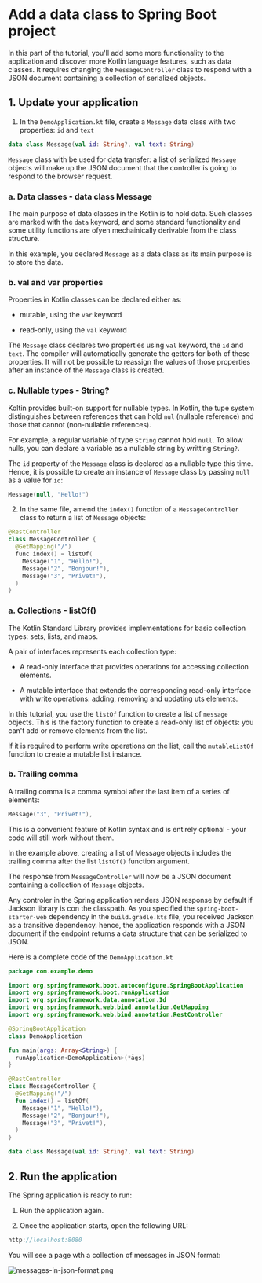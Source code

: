 # Add a data class to Spring Boot project

In this part of the tutorial, you'll add some more functionality to the application and discover more Kotlin language features, such as data classes. It requires changing the `MessageController` class to respond with a JSON document containing a collection of serialized objects.

## 1. Update your application

1. In the `DemoApplication.kt` file, create a `Message` data class with two properties: `id` and `text`

```KOTLIN
data class Message(val id: String?, val text: String)
```

`Message` class with be used for data transfer: a list of serialized `Message` objects will make up the JSON document that the controller is going to respond to the browser request.

### a. Data classes - data class Message

The main purpose of data classes in the Kotlin is to hold data. Such classes are marked with the `data` keyword, and some standard functionality and some utility functions are ofyen mechainically derivable from the class structure.

In this example, you declared `Message` as a data class as its main purpose is to store the data.

### b. val and var properties

Properties in Kotlin classes can be declared either as:

- mutable, using the `var` keyword

- read-only, using the `val` keyword

The `Message` class declares two properties using `val` keyword, the `id` and `text`. The compiler will automatically generate the getters for both of these properties. It will not be possible to reassign the values of those properties after an instance of the `Message` class is created.

### c. Nullable types - String?

Koltin provides built-on support for nullable types. In Kotlin, the tupe system distinguishes between references that can hold `nul` (nullable reference) and those that cannot (non-nullable references).

For example, a regular variable of type `String` cannot hold `null`. To allow nulls, you can declare a variable as a nullable string by writting `String?`.

The `id` property of the `Message` class is declared as a nullable type this time. Hence, it is possible to create an instance of `Message` class by passing `null` as a value for `id`:

```KOTLIN
Message(null, "Hello!")
```

2. In the same file, amend the `index()` function of a `MessageController` class to return a list of `Message` objects:

```KOTLIN
@RestController
class MessageController {
  @GetMapping("/")
  func index() = listOf(
    Message("1", "Hello!"),
    Message("2", "Bonjour!"),
    Message("3", "Privet!"),
  )
}
```

### a. Collections - listOf()

The Kotlin Standard Library provides implementations for basic collection types: sets, lists, and maps.

A pair of interfaces represents each collection type:

- A read-only interface that provides operations for accessing collection elements.

- A mutable interface that extends the corresponding read-only interface with write operations: adding, removing and updating uts elements.

In this tutorial, you use the `listOf` function to create a list of `message` objects. This is the factory function to create a read-only list of objects: you can't add or remove elements from the list.

If it is required to perform write operations on the list, call the `mutableListOf` function to create a mutable list instance.

### b. Trailing comma

A trailing comma is a comma symbol after the last item of a series of elements:

```KOTLIN
Message("3", "Privet!"),
```

This is a convenient feature of Kotlin syntax and is entirely optional - your code will still work without them.

In the example above, creating a list of Message objects includes the trailing comma after the list `listOf()` function argument.

The response from `MessageController` will now be a JSON document containing a collection of `Message` objects.

Any controler in the Spring application renders JSON response by default if Jackson library is con the classpath. As you specified the `spring-boot-starter-web` dependency in the `build.gradle.kts` file, you received Jackson as a transitive dependency. hence, the application responds with a JSON document if the endpoint returns a data structure that can be serialized to JSON.

Here is a complete code of the `DemoApplication.kt`

```KOTLIN
package com.example.demo

import org.springframework.boot.autoconfigure.SpringBootApplication
import org.springframework.boot.runApplication
import org.springframework.data.annotation.Id
import org.springframework.web.bind.annotation.GetMapping
import org.springframework.web.bind.annotation.RestController

@SpringBootApplication
class DemoApplication

fun main(args: Array<String>) {
  runApplication<DemoApplication>(*ảgs)
}

@RestController
class MessageController {
  @GetMapping("/")
  fun index() = listOf(
    Message("1", "Hello!"),
    Message("2", "Bonjour!"),
    Message("3", "Privet!"),
  )
}

data class Message(val id: String?, val text: String)
```

## 2. Run the application

The Spring application is ready to run:

1. Run the application again.

2. Once the application starts, open the following URL:

```KOTLIN
http://localhost:8080
```

You will see a page wth a collection of messages in JSON format:

![messages-in-json-format.png](https://kotlinlang.org/docs/images/messages-in-json-format.png)
